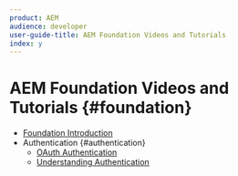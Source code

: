 ```yaml
---
product: AEM
audience: developer
user-guide-title: AEM Foundation Videos and Tutorials
index: y
---
```


# AEM Foundation Videos and Tutorials {#foundation}

+ [Foundation Introduction](introduction.md)
+ Authentication {#authentication}
  + [OAuth Authentication](authentication/oauth-code-sample-develop.md)
  + [Understanding Authentication](authentication/authentication-support-article-understand.md)